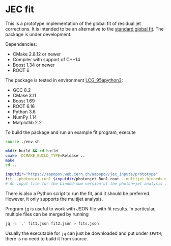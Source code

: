 # JEC fit

This is a prototype implementation of the global fit of residual jet corrections.
It is intended to be an alternative to the [standard global fit](https://github.com/miquork/jecsys).
The package is under development.

Dependencies:

  * CMake 2.8.12 or newer
  * Compiler with support of C++14
  * Boost 1.34 or newer
  * ROOT 6

The package is tested in environment [LCG_95apython3](http://lcginfo.cern.ch/release/95apython3/):

  * GCC 8.2
  * CMake 3.11
  * Boost 1.69
  * ROOT 6.16
  * Python 3.6
  * NumPy 1.14
  * Matplotlib 2.2

To build the package and run an example fit program, execute

```sh
source ./env.sh

mkdir build && cd build
cmake -DCMAKE_BUILD_TYPE=Release ..
make
cd ..

inputdir="https://aapopov.web.cern.ch/aapopov/jec_inputs/prototype"
fit --photonjet-run1 $inputdir/photonjet_Run1.root --multijet-binnedsum $inputdir/multijet_BinnedSum.root --zjet-run1 $inputdir/Zjet_Run1.root
# An input file for the binned-sum version of the photon+jet analysis is also available and called "photonjet_BinnedSum.root"
```

There is also a Python script to run the fit, and it should be preferred. However, it only supports the multijet analysis.

Program [`jq`](https://stedolan.github.io/jq/) is useful to work with JSON file with fit results. In particular, multiple files can be merged by running

```sh
jq -s '.' fit1.json fit2.json > fits.json
```

Usually the executable for `jq` can just be downloaded and put under `$PATH`; there is no need to build it from source.
